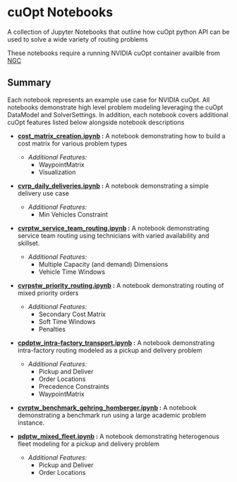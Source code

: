 # cuOpt Notebooks

A collection of Jupyter Notebooks that outline how cuOpt python API can be used to solve a wide variety of routing problems

These notebooks require a running NVIDIA cuOpt container availble from [NGC](https://catalog.ngc.nvidia.com/)

## Summary
Each notebook represents an example use case for NVIDIA cuOpt. All notebooks demonstrate high level problem modeling leveraging the cuOpt DataModel and SolverSettings.  In addition, each notebook covers additional cuOpt features listed below alongside notebook descriptions

- **[cost_matrix_creation.ipynb](cost_matrix_creation.ipynb) :** A notebook demonstrating how to build a cost matrix for various problem types
    - *Additional Features:* 
        - WaypointMatrix
        - Visualization

- **[cvrp_daily_deliveries.ipynb](cvrp_daily_deliveries.ipynb) :** A notebook demonstrating a simple delivery use case
    - *Additional Features:*
        - Min Vehicles Constraint

- **[cvrptw_service_team_routing.ipynb](cvrptw_service_team_routing.ipynb) :** A notebook demonstrating service team routing using technicians with varied availability and skillset.
    - *Additional Features:*
        - Multiple Capacity (and demand) Dimensions
        - Vehicle Time Windows

- **[cvrpstw_priority_routing.ipynb](cvrpstw_priority_routing.ipynb) :** A notebook demonstrating routing of mixed priority orders
    - *Additional Features:*
        - Secondary Cost Matrix
        - Soft Time Windows
        - Penalties

- **[cpdptw_intra-factory_transport.ipynb](cpdptw_intra-factory_transport.ipynb) :** A notebook demonstrating intra-factory routing modeled as a pickup and delivery problem
    - *Additional Features:* 
        - Pickup and Deliver
        - Order Locations
        - Precedence Constraints
        - WaypointMatrix

- **[cvrptw_benchmark_gehring_homberger.ipynb](cvrptw_benchmark_gehring_homberger.ipynb) :** A notebook demonstrating a benchmark run using a large academic problem instance.

- **[pdptw_mixed_fleet.ipynb](pdptw_mixed_fleet.ipynb) :** A notebook demonstrating heterogenous fleet modeling for a pickup and delivery problem
    - *Additional Features:* 
        - Pickup and Deliver
        - Order Locations